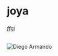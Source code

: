 # joya
###### ffgj
![Diego Armando](https://hips.hearstapps.com/hmg-prod.s3.amazonaws.com/images/muere-maradona-1606326764.jpg?crop=0.845xw:1.00xh;0.0783xw,0&resize=640:*)
